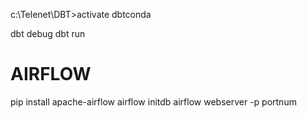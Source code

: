 c:\Telenet\DBT>activate dbtconda

dbt debug
dbt run



# AIRFLOW

  pip install apache-airflow
  airflow initdb
  airflow webserver -p portnum
